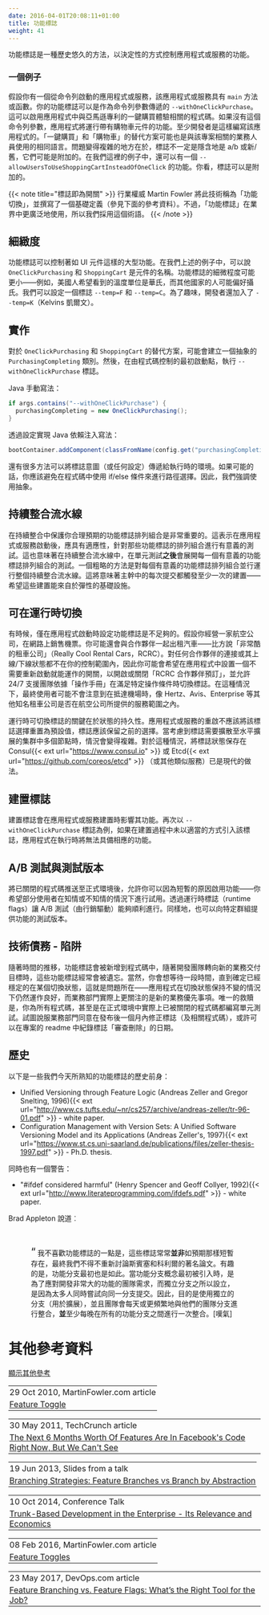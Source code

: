 ```yaml
---
date: 2016-04-01T20:08:11+01:00
title: 功能標誌
weight: 41
---
```


<!--
Feature Flags are a time-honored way to control the capabilities of an application or service in a large decisive way. 
-->

功能標誌是一種歷史悠久的方法，以決定性的方式控制應用程式或服務的功能。

<!--
### An Example

Say you have 
an application or service that launches from the command-line that has a `main` method or function. Your feature flag 
could be `--withOneClickPurchase` passed in as a command-line argument. That could activate lines of code in the app to 
do with Amazon's patented one-click purchasing 
experience.  Without that command-line argument, the application would run with a shopping cart component. At least
that's the way the developers coded that application. The 'One Click Purchase' and 'Shopping Cart' alternates are 
probably also the same language that the business people associated with the project use. It gets complicated in 
that flags need not be implicitly a/b or new/old, they could be additive. In our case here, there could also be a
`--allowUsersToUseShoppingCartInsteadOfOneClick` capability. Flags can be additive, you see.
-->

### 一個例子

假設你有一個從命令列啟動的應用程式或服務，該應用程式或服務具有 `main` 方法或函數。你的功能標誌可以是作為命令列參數傳遞的 `--withOneClickPurchase`。這可以啟用應用程式中與亞馬遜專利的一鍵購買體驗相關的程式碼。如果沒有這個命令列參數，應用程式將運行帶有購物車元件的功能。至少開發者是這樣編寫該應用程式的。「一鍵購買」和「購物車」的替代方案可能也是與該專案相關的業務人員使用的相同語言。問題變得複雜的地方在於，標誌不一定是隱含地是 a/b 或新/舊，它們可能是附加的。在我們這裡的例子中，還可以有一個 `--allowUsersToUseShoppingCartInsteadOfOneClick` 的功能。你看，標誌可以是附加的。

<!--
{{< note title="Flags Are Toggles" >}}
Industry Luminary, Martin Fowler, calls this technique 'Feature Toggles', and wrote a foundational definition (see refs below). 
Feature Flags is in wider use by the industry, though, so we're going with that.
{{< /note >}}
-->

{{< note title="標誌即為開關" >}}
行業權威 Martin Fowler 將此技術稱為「功能切換」，並撰寫了一個基礎定義（參見下面的參考資料）。不過，「功能標誌」在業界中更廣泛地使用，所以我們採用這個術語。
{{< /note >}}

<!--
## Granularity

It could be that the flag controls something large like the UI of a component. In our case above we could say that 
`OneClickPurchasing` and `ShoppingCart` are the names of components.  It could be that the granularity of the flag
is much smaller - Say Americans want to see temperatures in degrees Fahrenheit and other nationalities would 
prefer degrees Centigrade/Celsius. We could have a flag `--temp=F` and `--temp=C`. For fun, the developers also added
`--temp=K` (Kelvins).
-->

## 細緻度

功能標誌可以控制著如 UI 元件這樣的大型功能。在我們上述的例子中，可以說 `OneClickPurchasing` 和 `ShoppingCart` 是元件的名稱。功能標誌的細微程度可能更小——例如，美國人希望看到的溫度單位是華氏，而其他國家的人可能偏好攝氏。我們可以設定一個標誌 `--temp=F` 和 `--temp=C`。為了趣味，開發者還加入了 `--temp=K`（Kelvins 凱爾文）。

<!--
## Implementation

For the `OneClickPurchasing` and `ShoppingCart` alternates, it could be that a `PurchasingCompleting` 
abstraction was created. Then at the most primordial boot place that's code controlled, the `--withOneClickPurchase` flag
is acted upon:
-->

## 實作

對於 `OneClickPurchasing` 和 `ShoppingCart` 的替代方案，可能會建立一個抽象的 `PurchasingCompleting` 類別。然後，在由程式碼控制的最初啟動點，執行 `--withOneClickPurchase` 標誌。

<!--
Java, by hand:
-->

Java 手動寫法：

```java
if args.contains("--withOneClickPurchase") {
  purchasingCompleting = new OneClickPurchasing();
}
```

<!--
Java Dependency Injection via config:
-->

透過設定實現 Java 依賴注入寫法：

```java
bootContainer.addComponent(classFromName(config.get("purchasingCompleting")));
```

<!--
There are many more ways of passing flag intentions (or any config) to a runtime.  If you at all can, you want to 
 avoid if/else conditions in the code where a path choice would be made. Hence our emphasis on an abstraction.
-->

還有很多方法可以將標誌意圖（或任何設定）傳遞給執行時的環境。如果可能的話，你應該避免在程式碼中使用 if/else 條件來進行路徑選擇。因此，我們強調使用抽象。

<!--
## Continuous Integration pipelines

It is important to have CI guard your reasonable expected permutations of flags. That means tests that happen on an
application or service after launching it, should also be adaptable and test what is meaningful for those flag 
permutations. It also means that in terms of CI pipelines there is a fan-out **after** unit tests, for each meaningful
flag permutation. A crude equivalent is to run the whole CI pipeline in parallel for each meaningful flag permutation.
That would mean that each commit in the trunk kicks off more than one build - hopefully from elastic 
infrastructure.
-->

## 持續整合流水線

在持續整合中保護你合理預期的功能標誌排列組合是非常重要的。這表示在應用程式或服務啟動後，應具有適應性，針對那些功能標誌的排列組合進行有意義的測試。這也意味著在持續整合流水線中，在單元測試**之後**會展開每一個有意義的功能標誌排列組合的測試。一個粗略的方法是對每個有意義的功能標誌排列組合並行運行整個持續整合流水線。這將意味著主幹中的每次提交都觸發至少一次的建置——希望這些建置能來自於彈性的基礎設施。

<!--
## Runtime switchable

Sometimes flags set at app launch time is not enough. Say you are an Airline, selling tickets for flights online.
You might also rent out cars in conjunction with a partner - say 'Really Cool Rental Cars' (RCRC). The connection to 
any partner or their up/down status is outside your control, so you might want a switch in the software that works 
without relaunch, to turn "RCRC partner bookings" on or off, and allow the 24&#47;7 support team to flip it if certain 'Runbook' conditions
have been met.  In this case, the end users may not notice if Hertz, Avis, Enterprise, etc are all still amongst
the offerings for that airport at the flight arrival time.
-->

## 可在運行時切換

有時候，僅在應用程式啟動時設定功能標誌是不足夠的。假設你經營一家航空公司，在網路上銷售機票。你可能還會與合作夥伴一起出租汽車——比方說「非常酷的租車公司」（Really Cool Rental Cars，RCRC）。對任何合作夥伴的連接或其上線/下線狀態都不在你的控制範圍內，因此你可能會希望在應用程式中設置一個不需要重新啟動就能運作的開關，以開啟或關閉「RCRC 合作夥伴預訂」，並允許 24&#47;7 支援團隊依據「操作手冊」在滿足特定操作條件時切換標誌。在這種情況下，最終使用者可能不會注意到在抵達機場時，像 Hertz、Avis、Enterprise 等其他知名租車公司是否在航空公司所提供的服務範圍之內。

<!--
Key for Runtime switchable flags is the need for the state to persist. A restart of the application or service should
not set that flag choice back to default - it should retain the previous choice. It gets complicated when you think
about the need for the flag to permeate multiple nodes in a cluster of horizontally scaled sibling processes. For
that last, then holding the flag state in Consul{{< ext url="https://www.consul.io" >}}, 
Etcd{{< ext url="https://github.com/coreos/etcd" >}} (or equivalent) is the modern way.
-->

運行時可切換標誌的關鍵在於狀態的持久性。應用程式或服務的重啟不應該將該標誌選擇重置為預設值，標誌應該保留之前的選擇。當考慮到標誌需要擴散至水平擴展的集群中多個節點時，情況會變得複雜。對於這種情況，將標誌狀態保存在 Consul{{< ext url="https://www.consul.io" >}} 或 Etcd{{< ext url="https://github.com/coreos/etcd" >}} （或其他類似服務）已是現代的做法。

<!--
## Build Flags

Build flags affect the application or service as it is being built. With respect to the `--withOneClickPurchase` flag again,
the application would be incapable at runtime of having that capability if the build were not invoked with the suitable
flag somehow.
-->

## 建置標誌

建置標誌會在應用程式或服務建置時影響其功能。再次以 `--withOneClickPurchase` 標誌為例，如果在建置過程中未以適當的方式引入該標誌，應用程式在執行時將無法具備相應的功能。

<!--
## A/B testing and betas

Pushing code that's turned off into production, allows you to turn it on for ephemeral reasons - you want a subset of 
users to knowingly or unknowingly try it out. A/B testing (driven by marketing) is possible with runtime flags. So is 
having beta versions of functionality/features available to groups.
-->

## A/B 測試與測試版本

將已關閉的程式碼推送至正式環境後，允許你可以因為短暫的原因啟用功能——你希望部分使用者在知情或不知情的情況下進行試用。透過運行時標誌（runtime flags）讓 A/B 測試（由行銷驅動）能夠順利進行。同樣地，也可以向特定群組提供功能的測試版本。

<!--
## Tech Debt - pitfall

Flags get put into codebases over time and often get forgotten as development teams pivot towards new business deliverables.
Of course, you want to wait a while until it is certain that you are fixed on a toggle state, and that's where the 
problem lies - the application works just fine with the toggle left in place, and the business only really cares
about new priorities. The only saving grace is the fact that you had unit tests for everything, even for code that
is effectively turned off in production. Try to get the business to allow the remediation of flags (and the code
they apply to) a month after the release. Maybe add them to the project's readme with a "review for delete" date.
-->

## 技術債務 - 陷阱

隨著時間的推移，功能標誌會被新增到程式碼中，隨著開發團隊轉向新的業務交付目標時，這些功能標誌經常會被遺忘。當然，你會想等待一段時間，直到確定已經穩定的在某個切換狀態，這就是問題所在——應用程式在切換狀態保持不變的情況下仍然運作良好，而業務部門實際上更關注的是新的業務優先事項。唯一的救贖是，你為所有程式碼，甚至是在正式環境中實際上已被關閉的程式碼都編寫單元測試。試圖說服業務部門同意在發布後一個月內修正標誌（及相關程式碼），或許可以在專案的 readme 中紀錄標誌「審查刪除」的日期。

<!--
## History

Some historical predecessors of feature toggles/flags as we know it today:  
-->

## 歷史

以下是一些我們今天所熟知的功能標誌的歷史前身：

- Unified Versioning through Feature Logic (Andreas Zeller and Gregor Snelting, 1996){{< ext url="http://www.cs.tufts.edu/~nr/cs257/archive/andreas-zeller/tr-96-01.pdf" >}} - white paper.
- Configuration Management with Version Sets: A Unified Software Versioning Model and its Applications (Andreas Zeller's, 1997){{< ext url="https://www.st.cs.uni-saarland.de/publications/files/zeller-thesis-1997.pdf" >}} - Ph.D. thesis.

<!--
There's a warning too: 
-->

同時也有一個警告： 

- "#ifdef considered harmful" (Henry Spencer and Geoff Collyer, 1992){{< ext url="http://www.literateprogramming.com/ifdefs.pdf" >}} - white paper.

<!--
Brad Appleton says:
-->

Brad Appleton 說道︰

<!--
<br><div style="padding-left: 45px; padding-right: 45px"><span style="font-size: 150%">&ldquo;</span>
The thing I do not like about feature-toggles/flags is when they end up NOT being short-lived as intended, 
and we end up having to revisit Spencer and Collyer's famous paper. The funny thing is feature-branches 
started out the same way. When they were first introduced it was for feature-teams using very large features, and the 
purpose of the separate branches was because too many people were trying to commit at the same time to the same branch. 
So the idea was use separate branches (for scale) and teams would integrate to their team-branch daily or more often 
WITH at least nightly integration across all feature-branches [sigh].
</div>
-->

<br><div style="padding-left: 45px; padding-right: 45px"><span style="font-size: 150%">&ldquo;</span>
我不喜歡功能標誌的一點是，這些標誌常常**並非**如預期那樣短暫存在，最終我們不得不重新討論斯賓塞和科利爾的著名論文。有趣的是，功能分支最初也是如此。當功能分支概念最初被引入時，是為了應對開發非常大的功能的團隊需求，而獨立分支之所以設立，是因為太多人同時嘗試向同一分支提交。因此，目的是使用獨立的分支（用於擴展），並且團隊會每天或更頻繁地與他們的團隊分支進行整合，**並**至少每晚在所有的功能分支之間進行一次整合。[嘆氣]
</div>

<!--
# References elsewhere

<a id="showHideRefs" href="javascript:toggleRefs();">show references</a>
-->

# 其他參考資料

<a id="showHideRefs" href="javascript:toggleRefs();">顯示其他參考</a>

<div>
    <table style="border: 0; box-shadow: none">
        <tr>
            <td style="padding: 2px" valign="top">29 Oct 2010, MartinFowler.com article</td>
        </tr>
        <tr>
            <td style="border-top: 0px; padding: 2px" valign="top"><a href="https://martinfowler.com/bliki/FeatureToggle.html">Feature Toggle</a></td>
        </tr>
    </table>
    <table style="border: 0; box-shadow: none">
        <tr>
            <td style="padding: 2px" valign="top">30 May 2011, TechCrunch article</td>
        </tr>
        <tr>
            <td style="border-top: 0px; padding: 2px" valign="top"><a href="http://techcrunch.com/2011/05/30/facebook-source-code">The Next 6 Months Worth Of Features Are In Facebook's Code Right Now, But We Can't See</a></td>
        </tr>
    </table>
    <table style="border: 0; box-shadow: none">
        <tr>
            <td style="padding: 2px" valign="top">19 Jun 2013, Slides from a talk</td>
        </tr>
        <tr>
            <td style="border-top: 0px; padding: 2px" valign="top"><a href="http://www.slideshare.net/cb372/branching-strategies">Branching Strategies: Feature Branches vs Branch by Abstraction</a></td>
        </tr>
    </table>
    <table style="border: 0; box-shadow: none">
        <tr>
            <td style="padding: 2px" valign="top">10 Oct 2014, Conference Talk</td>
        </tr>
        <tr>
            <td style="border-top: 0px; padding: 2px" valign="top"><a href="https://www.perforce.com/merge/2014-sessions/trunk-based-development-enterprise-its-relevance-economics">Trunk-Based Development in the Enterprise - Its Relevance and Economics</a></td>
        </tr>
    </table>
    <table style="border: 0; box-shadow: none">
        <tr>
            <td style="padding: 2px" valign="top">08 Feb 2016, MartinFowler.com article</td>
        </tr>
        <tr>
            <td style="border-top: 0px; padding: 2px" valign="top"><a href="https://martinfowler.com/articles/feature-toggles.html">Feature Toggles</a></td>
        </tr>
    </table>
    <table style="border: 0; box-shadow: none">
        <tr>
            <td style="padding: 2px" valign="top">23 May 2017, DevOps.com article</td>
        </tr>
        <tr>
            <td style="border-top: 0px; padding: 2px" valign="top"><a href="https://devops.com/feature-branching-vs-feature-flags-whats-right-tool-job/">Feature Branching vs. Feature Flags: What’s the Right Tool for the Job?</a></td>
        </tr>
    </table>
    
</div>
